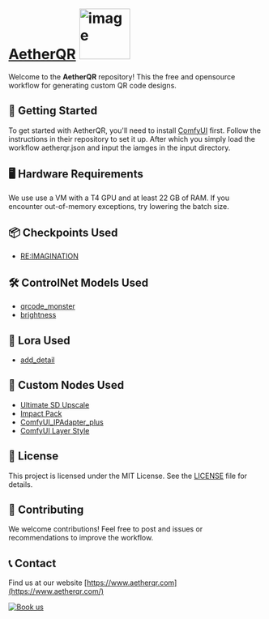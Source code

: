 # [AetherQR](https://www.aetherqr.com) <img src="https://github.com/SevaSk/aetherqr/assets/50382291/12992621-60c9-4d01-86d0-a350708a7989" alt="image" width="100" height="100">

Welcome to the **AetherQR** repository! This the free and opensource workflow for generating custom QR code designs.

## 🚀 Getting Started

To get started with AetherQR, you'll need to install [ComfyUI](https://github.com/comfyanonymous/ComfyUI) first. Follow the instructions in their repository to set it up. After which you simply load the workflow aetherqr.json and input the iamges in the input directory. 

## 🖥️ Hardware Requirements

We use use a VM with a T4 GPU and at least 22 GB of RAM. If you encounter out-of-memory exceptions, try lowering the batch size.

## 📦 Checkpoints Used

- [RE:IMAGINATION](https://civitai.com/models/271133?modelVersionId=444362)

## 🛠️ ControlNet Models Used

- [qrcode_monster](https://huggingface.co/monster-labs/control_v1p_sd15_qrcode_monster/tree/main/v2)
- [brightness](https://huggingface.co/latentcat/control_v1p_sd15_brightness)

## 🔧 Lora Used

- [add_detail](https://civitai.com/models/58390/detail-tweaker-lora-lora)

## 🧩 Custom Nodes Used

- [Ultimate SD Upscale](https://github.com/ssitu/ComfyUI_UltimateSDUpscale)
- [Impact Pack](https://github.com/ltdrdata/ComfyUI-Impact-Pack)
- [ComfyUI_IPAdapter_plus](https://github.com/cubiq/ComfyUI_IPAdapter_plus)
- [ComfyUI Layer Style](https://github.com/chflame163/ComfyUI_LayerStyle)

## 📜 License

This project is licensed under the MIT License. See the [LICENSE](LICENSE) file for details.

## 🤝 Contributing

We welcome contributions! Feel free to post and issues or recommendations to improve the workflow. 

## 📞 Contact
Find us at our website [https://www.aetherqr.com](https://www.aetherqr.com/)


<a href="https://cal.com/sevask/15-min-meeting"><img alt="Book us" src="https://cal.com/book-with-cal-dark.svg" /></a>
